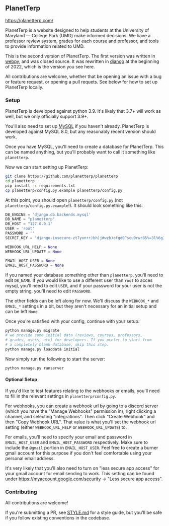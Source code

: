 ## PlanetTerp

<https://planetterp.com/>

PlanetTerp is a website designed to help students at the University of Maryland — College Park (UMD) make informed decisions. We have a professor review system, grades for each course and professor, and tools to provide information related to UMD.

This is the second version of PlanetTerp. The first version was written in [webpy](https://github.com/webpy/webpy), and was closed source. It was rewritten in [django](https://github.com/django/django) at the beginning of 2022, which is the version you see here.

All contributions are welcome, whether that be opening an issue with a bug or feature request, or opening a pull requets. See below for how to set up PlanetTerp locally.

### Setup

PlanetTerp is developed against python 3.9. It's likely that 3.7+ will work as well, but we only officially support 3.9+.

You'll also need to set up [MySQL](https://www.mysql.com/) if you haven't already. PlanetTerp is developed against MySQL 8.0, but any reasonably recent version should work.

Once you have MySQL, you'll need to create a database for PlanetTerp. This can be named anything, but you'll probably want to call it something like `planetterp`.

Now we can start setting up PlanetTerp:

```bash
git clone https://github.com/planetterp/planetterp
cd planetterp
pip install -r requirements.txt
cp planetterp/config.py.example planetterp/config.py
```

At this point, you should open `planetterp/config.py` (not `planetterp/config.py.example`!). It should look something like this:

```python
DB_ENGINE = 'django.db.backends.mysql'
DB_NAME = "planetterp"
DB_HOST = "127.0.0.1"
USER = 'root'
PASSWORD = ''
SECRET_KEY = 'django-insecure-zt7yxn++)bh)j#wzb)ofgd0^scu9rwr85%=3l%6g1zt(cx!t)_'

WEBHOOK_URL_HELP = None
WEBHOOK_URL_UPDATE = None

EMAIL_HOST_USER = None
EMAIL_HOST_PASSWORD = None
```

If you named your database something other than `planetterp`, you'll need to edit `DB_NAME`. If you would like to use a different user than `root` to acces mysql, you'll need to edit `USER`, and if your password for your user is not the empty string, you'll need to edit `PASSWORD`.

The other fields can be left along for now. We'll discuss the `WEBHOOK_*` and `EMAIL_*` settings in a bit, but they aren't necessary for an initial setup and can be left `None`.

Once you're satisfied with your config, continue with your setup:

```bash
python manage.py migrate
# we provide some initial data (reviews, courses, professors,
# grades, users, etc) for developers. If you prefer to start from
# a completely blank database, skip this step.
python manage.py loaddata initial
```

Now simply run the following to start the server:

```bash
python manage.py runserver
```

#### Optional Setup

If you'd like to test features relating to the webhooks or emails, you'll need to fill in the relevant settings in `planetterp/config.py`.

For webhooks, you can create a webhook url by going to a discord server (which you have the "Manage Webhooks" permission in), right clicking a channel, and selecting "integrations". Then click "Create Webhook" and then "Copy Webhook URL". That value is what you'll set the webhook url setting (either `WEBHOOK_URL_HELP` or `WEBHOOK_URL_UPDATE`) to.

For emails, you'll need to specify your email and password in `EMAIL_HOST_USER` and `EMAIL_HOST_PASSWORD` respectively. Make sure to include the `@gmail` portion in `EMAIL_HOST_USER`. Feel free to create a burner gmail account for this purpose if you don't feel comfortable using your personal email address.

It's very likely that you'll also need to turn on "less secure app access" for your gmail account for email sending to work. This setting can be found under <https://myaccount.google.com/security> -> "Less secure app access".

### Contributing

All contributions are welcome!

If you're submitting a PR, see [STYLE.md](./STYLE.md) for a style guide, but you'll be safe if you follow existing conventions in the codebase.
